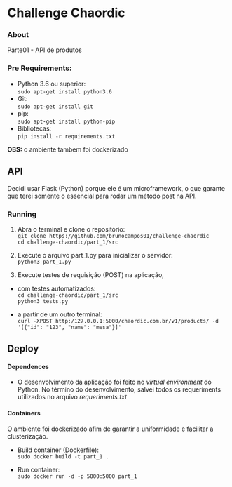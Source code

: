 # Challenge Chaordic

### About
Parte01 - API de produtos

### Pre Requirements:
- Python 3.6 ou superior:<br/>
`sudo apt-get install python3.6`
- Git:<br/>
`sudo apt-get install git`
- pip:<br/>
`sudo apt-get install python-pip`
- Bibliotecas:<br/>
`pip install -r requirements.txt`<br/>

**OBS:** o ambiente tambem foi dockerizado

## API
Decidi usar Flask (Python) porque ele é um microframework, o que garante que terei somente o essencial para rodar um método post na API.

### Running 
1. Abra o terminal e clone o repositório: <br/>
`git clone https://github.com/brunocampos01/challenge-chaordic`<br/>
`cd challenge-chaordic/part_1/src`
2. Execute o arquivo part_1.py para inicializar o servidor:<br/>
`python3 part_1.py`<br/>

3. Execute testes de requisição (POST) na aplicação,
- com testes automatizados:<br/>
`cd challenge-chaordic/part_1/src`<br/>
`python3 tests.py`<br/>

- a partir de um outro terminal:</br>
`curl -XPOST http:/127.0.0.1:5000/chaordic.com.br/v1/products/ -d '[{"id": "123", "name": "mesa"}]'`<br/>

## Deploy
#### Dependences
- O desenvolvimento da aplicação foi feito no *virtual environment* do Python. No término do desenvolvimento, salvei todos os requeriments utilizados no arquivo *requeriments.txt*
#### Containers
O ambiente foi dockerizado afim de garantir a uniformidade e facilitar a clusterização.
- Build container (Dockerfile):<br/>
`sudo docker build -t part_1 .`<br/>

- Run container:<br/>
`sudo docker run -d -p 5000:5000 part_1`<br/>



